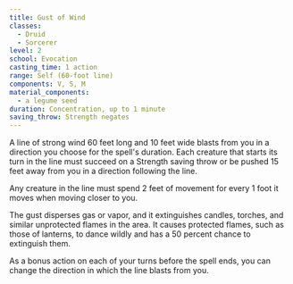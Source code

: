 ```yaml
---
title: Gust of Wind
classes:
  - Druid
  - Sorcerer
level: 2
school: Evocation
casting_time: 1 action
range: Self (60-foot line)
components: V, S, M
material_components:
  - a legume seed
duration: Concentration, up to 1 minute
saving_throw: Strength negates
---
```


A line of strong wind 60 feet long and 10 feet wide blasts from you in a direction you choose for the spell's duration. Each creature that starts its turn in the line must succeed on a Strength saving throw or be pushed 15 feet away from you in a direction following the line.

Any creature in the line must spend 2 feet of movement for every 1 foot it moves when moving closer to you.

The gust disperses gas or vapor, and it extinguishes candles, torches, and similar unprotected flames in the area. It causes protected flames, such as those of lanterns, to dance wildly and has a 50 percent chance to extinguish them.

As a bonus action on each of your turns before the spell ends, you can change the direction in which the line blasts from you.
